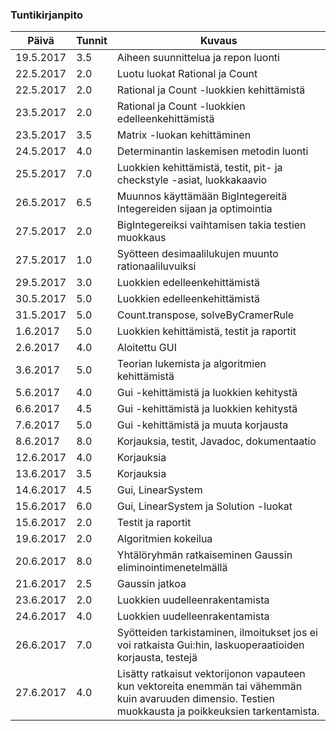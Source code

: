 ### Tuntikirjanpito
Päivä | Tunnit | Kuvaus
--------------- | ----- | ------
19.5.2017 | 3.5 | Aiheen suunnittelua ja repon luonti
22.5.2017 | 2.0 | Luotu luokat Rational ja Count
22.5.2017 | 2.0 | Rational ja Count -luokkien kehittämistä
23.5.2017 | 2.0 | Rational ja Count -luokkien edelleenkehittämistä
23.5.2017 | 3.5 | Matrix -luokan kehittäminen
24.5.2017 | 4.0 | Determinantin laskemisen metodin luonti
25.5.2017 | 7.0 | Luokkien kehittämistä, testit, pit- ja checkstyle -asiat, luokkakaavio
26.5.2017 | 6.5 | Muunnos käyttämään BigIntegereitä Integereiden sijaan ja optimointia
27.5.2017 | 2.0 | BigIntegereiksi vaihtamisen takia testien muokkaus
27.5.2017 | 1.0 | Syötteen desimaalilukujen muunto rationaaliluvuiksi
29.5.2017 | 3.0 | Luokkien edelleenkehittämistä
30.5.2017 | 5.0 | Luokkien edelleenkehittämistä
31.5.2017 | 5.0 | Count.transpose, solveByCramerRule
1.6.2017  | 5.0 | Luokkien kehittämistä, testit ja raportit
2.6.2017  | 4.0 | Aloitettu GUI
3.6.2017  | 5.0 | Teorian lukemista ja algoritmien kehittämistä
5.6.2017  | 4.0 | Gui -kehittämistä ja luokkien kehitystä
6.6.2017  | 4.5 | Gui -kehittämistä ja luokkien kehitystä
7.6.2017  | 5.0 | Gui -kehittämistä ja muuta korjausta
8.6.2017  | 8.0 | Korjauksia, testit, Javadoc, dokumentaatio
12.6.2017 | 4.0 | Korjauksia
13.6.2017 | 3.5 | Korjauksia
14.6.2017 | 4.5 | Gui, LinearSystem
15.6.2017 | 6.0 | Gui, LinearSystem ja Solution -luokat
15.6.2017 | 2.0 | Testit ja raportit
19.6.2017 | 2.0 | Algoritmien kokeilua
20.6.2017 | 8.0 | Yhtälöryhmän ratkaiseminen Gaussin eliminointimenetelmällä
21.6.2017 | 2.5 | Gaussin jatkoa
23.6.2017 | 2.0 | Luokkien uudelleenrakentamista
24.6.2017 | 4.0 | Luokkien uudelleenrakentamista
26.6.2017 | 7.0 | Syötteiden tarkistaminen, ilmoitukset jos ei voi ratkaista Gui:hin, laskuoperaatioiden korjausta, testejä
27.6.2017 | 4.0 | Lisätty ratkaisut vektorijonon vapauteen kun vektoreita enemmän tai vähemmän kuin avaruuden dimensio. Testien muokkausta ja poikkeuksien tarkentamista.
